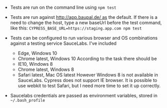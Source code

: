 - Tests are run on the command line using `npm test`

- Tests are run against http://app.baupal.de/ as the default. If there is a need to change the host, type a new baseUrl before the test command, like this:
```CYPRESS_BASE_URL=https://staging.app.com npm test```

- Tests can be configured to run various browser and OS combinations against a testing service SauceLabs. I've included
    - Edge, Windows 10
    - Chrome latest, Windows 10
According to the task there should be 
    - IE10, Windows 8
    - Chrome latest, Windows 8
    - Safari latest, Mac OS latest
However Windows 8 is not available in SauceLabs. Cypress does not support IE browser. It is possible to use webkit to test Safari, but I need more time to set it up correctly.

- Saucelabs credentials are passed as environment variables, stored in `~/.bash_profile`